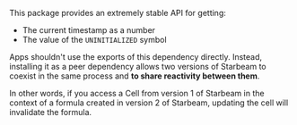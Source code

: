 This package provides an extremely stable API for getting:

- The current timestamp as a number
- The value of the `UNINITIALIZED` symbol

Apps shouldn't use the exports of this dependency directly. Instead, installing it as a peer
dependency allows two versions of Starbeam to coexist in the same process and **to share reactivity
between them**.

In other words, if you access a Cell from version 1 of Starbeam in the context of a formula
created in version 2 of Starbeam, updating the cell will invalidate the formula.
